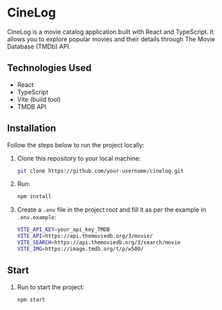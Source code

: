 # CineLog

CineLog is a movie catalog application built with React and TypeScript. It allows you to explore popular movies and their details through The Movie Database (TMDb) API.

## Technologies Used

- React
- TypeScript
- Vite (build tool)
- TMDB API

## Installation

Follow the steps below to run the project locally:

1. Clone this repository to your local machine:

   ```bash
   git clone https://github.com/your-username/cinelog.git

2. Run:

   ```bash
   npm install

3. Create a `.env` file in the project root and fill it as per the example in `.env.example`:
   ```bash
   VITE_API_KEY=your_api_key_TMDB
   VITE_API=https://api.themoviedb.org/3/movie/
   VITE_SEARCH=https://api.themoviedb.org/3/search/movie
   VITE_IMG=https://image.tmdb.org/t/p/w500/
   
## Start

1. Run to start the project:

   ```bash
   npm start
